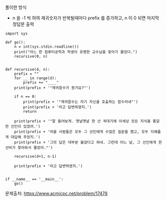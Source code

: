 풀이한 방식 
- n 을 -1 씩 하여 재귀숫자가 반복될때마다 prefix 를 증가하고, n 이 0 되면 마지막 정답문 출력
```python3
import sys

def go():
    n = int(sys.stdin.readline())
    print("어느 한 컴퓨터공학과 학생이 유명한 교수님을 찾아가 물었다.")
    recursive(0, n)


def recursive(d, n):
    prefix = ""
    for __ in range(d):
        prefix += "____"
    print(prefix + '"재귀함수가 뭔가요?"')

    if n == 0:
        print(prefix + '"재귀함수는 자기 자신을 호출하는 함수라네"')
        print(prefix + '라고 답변하였지.')
        return

    print(prefix + '"잘 들어보게. 옛날옛날 한 산 꼭대기에 이세상 모든 지식을 통달한 선인이 있었어.')
    print(prefix + '마을 사람들은 모두 그 선인에게 수많은 질문을 했고, 모두 지혜롭게 대답해 주었지.')
    print(prefix + '그의 답은 대부분 옳았다고 하네. 그런데 어느 날, 그 선인에게 한 선비가 찾아와서 물었어."')

    recursive(d+1, n-1)

    print(prefix + '라고 답변하였지.')


if __name__ == '__main__':
    go()
```
문제출처: https://www.acmicpc.net/problem/17478
